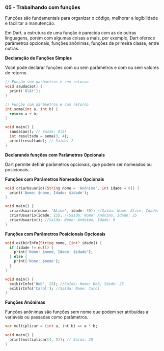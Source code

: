 ### 05 - Trabalhando com funções

Funções são fundamentais para organizar o código, melhorar a legibilidade e facilitar a manutenção. 

Em Dart, a estrutura de uma função é parecida com as de outras linguagens, porém com algumas coisas a mais, por exemplo, Dart oferece parâmetros opcionais, funções anônimas, funções de primeira classe, entre outras.



**Declaração de Funções Simples**

Você pode declarar funções com ou sem parâmetros e com ou sem valores de retorno.

```dart
// Função sem parâmetros e sem retorno
void saudacao() {
  print('Olá!');
}

// Função com parâmetros e com retorno
int soma(int a, int b) {
  return a + b;
}

void main() {
  saudacao(); // Saída: Olá!
  int resultado = soma(3, 4);
  print(resultado); // Saída: 7
}
```


**Declarando funções com Parâmetros Opcionais**

Dart permite definir parâmetros opcionais, que podem ser nomeados ou posicionais.


**Funções com Parâmetros Nomeados Opcionais**
```dart
void criarUsuario({String nome = 'Anônimo', int idade = 0}) {
  print('Nome: $nome, Idade: $idade');
}

void main() {
  criarUsuario(nome: 'Alice', idade: 30); //Saída: Nome: Alice, Idade: 30
  criarUsuario(idade: 25); //Saída: Nome: Anônimo, Idade: 25
  criarUsuario(); //Saída: Nome: Anônimo, Idade: 0
}
```

**Funções com Parâmetros Posicionais Opcionais**


```dart
void exibirInfo(String nome, [int? idade]) {
  if (idade != null) {
    print('Nome: $nome, Idade: $idade');
  } else {
    print('Nome: $nome');
  }
}

void main() {
  exibirInfo('Bob', 25); //Saída: Nome: Bob, Idade: 25
  exibirInfo('Carol'); //Saída: Nome: Carol
}
```

**Funções Anônimas**

Funções anônimas são funções sem nome que podem ser atribuídas a variáveis ou passadas como parâmetros.


```dart
var multiplicar = (int a, int b) => a * b;

void main() {
  print(multiplicar(4, 5)); // Saída: 20
}
```